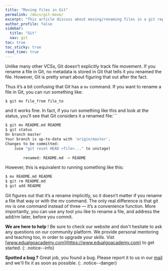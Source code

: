 ```yaml
---
title: "Moving files in Git"
permalink: /docs/git-move/
excerpt: "This article discuss about moving/renaming files in a git repository"
author_profile: false
sidebar:
  title: "Git"
  nav: git
toc: true
toc_sticky: true
read_time: true
---
```


<script type="text/javascript" async
  src="https://cdn.mathjax.org/mathjax/latest/MathJax.js?config=TeX-MML-AM_CHTML">
</script>

Unlike many other VCSs, Git doesn’t explicitly track file movement. If you rename a file in Git, no metadata is stored in Git that tells it you renamed the file. However, Git is pretty smart about figuring that out after the fact.

Thus it’s a bit confusing that Git has a `mv` command. If you want to rename a file in Git, you can run something like:

```bash
$ git mv file_from file_to
```

and it works fine. In fact, if you run something like this and look at the status, you’ll see that Git considers it a renamed file:```

```bash
$ git mv README.md README
$ git status
On branch master
Your branch is up-to-date with 'origin/master'.
Changes to be committed:
    (use "git reset HEAD <file>..." to unstage)
    
        renamed: README.md -> README
```

However, this is equivalent to running something like this:

```bash
$ mv README.md README
$ git rm README.md
$ git add README
```

Git figures out that it’s a rename implicitly, so it doesn’t matter if you rename a file that way or with the mv command. The only real difference is that git mv is one command instead of three — it’s a convenience function. More importantly, you can use any tool you like to rename a file, and address the add/rm later, before you commit.

<i class="fas fa-lightbulb fa-2x"></i> **We are here to help** ! Be sure to check our website and don't hesitate to ask any questions on our community platform. We provide personal mentoring and teaching too, in order to upgrade your skills. Vist [www.edualgoacademy.com](https://www.edualgoacademy.com) to get started.
{: .notice--info}

<i class="fas fa-bug fa-2x"></i> **Spotted a bug ?** Great job, you found a bug. Please report it to us in our [mail](mailto:founder@edualgoacademy.com) and we'll fix it as soon as possible.
{: .notice--danger}